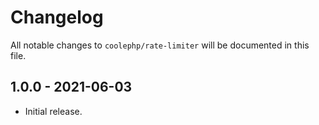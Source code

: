 # Changelog

All notable changes to `coolephp/rate-limiter` will be documented in this file.

## 1.0.0 - 2021-06-03

* Initial release.
